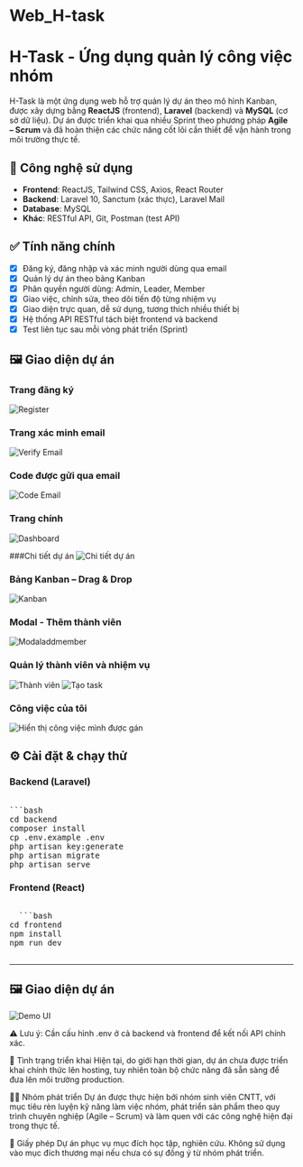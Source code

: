 ﻿# Web_H-task

# H-Task - Ứng dụng quản lý công việc nhóm

H-Task là một ứng dụng web hỗ trợ quản lý dự án theo mô hình Kanban, được xây dựng bằng **ReactJS** (frontend), **Laravel** (backend) và **MySQL** (cơ sở dữ liệu). Dự án được triển khai qua nhiều Sprint theo phương pháp **Agile – Scrum** và đã hoàn thiện các chức năng cốt lõi cần thiết để vận hành trong môi trường thực tế.

## 🔧 Công nghệ sử dụng

- **Frontend**: ReactJS, Tailwind CSS, Axios, React Router
- **Backend**: Laravel 10, Sanctum (xác thực), Laravel Mail
- **Database**: MySQL
- **Khác**: RESTful API, Git, Postman (test API)

## ✅ Tính năng chính

- [x] Đăng ký, đăng nhập và xác minh người dùng qua email
- [x] Quản lý dự án theo bảng Kanban
- [x] Phân quyền người dùng: Admin, Leader, Member
- [x] Giao việc, chỉnh sửa, theo dõi tiến độ từng nhiệm vụ
- [x] Giao diện trực quan, dễ sử dụng, tương thích nhiều thiết bị
- [x] Hệ thống API RESTful tách biệt frontend và backend
- [x] Test liên tục sau mỗi vòng phát triển (Sprint)
## 🖼️ Giao diện dự án

### Trang đăng ký
![Register](./assets/Register.png)

### Trang xác minh email
![Verify Email](./assets/VerifyEmail.png)

### Code được gửi qua email
![Code Email](./assets/MailCode.png)

### Trang chính
![Dashboard](./assets/Dashboard.png)


###Chi tiết dự án
![Chi tiết dự án](./assets/ProjectDetail.png)


### Bảng Kanban – Drag & Drop
![Kanban](./assets/Drap-DropStatus.png)

### Modal - Thêm thành viên
![Modaladdmember](./assets/Modaladdmember.png)


### Quản lý thành viên và nhiệm vụ
![Thành viên](./assets/MemberInProject.png)
![Tạo task](./assets/ModalCreateTask.png)

### Công việc của tôi
![Hiển thị công việc mình được gán](./assets/MyTask.png)


## ⚙️ Cài đặt & chạy thử

### Backend (Laravel)
<pre> 
```bash
cd backend
composer install
cp .env.example .env
php artisan key:generate
php artisan migrate
php artisan serve
</pre>


### Frontend (React)

<pre> 
  ```bash
cd frontend
npm install
npm run dev
 </pre>



 ---

## 🖼️ Giao diện dự án

![Demo UI](./assets/Dashboard.png)


⚠️ Lưu ý: Cần cấu hình .env ở cả backend và frontend để kết nối API chính xác.

🚧 Tình trạng triển khai
Hiện tại, do giới hạn thời gian, dự án chưa được triển khai chính thức lên hosting, tuy nhiên toàn bộ chức năng đã sẵn sàng để đưa lên môi trường production.

👨‍💻 Nhóm phát triển
Dự án được thực hiện bởi nhóm sinh viên CNTT, với mục tiêu rèn luyện kỹ năng làm việc nhóm, phát triển sản phẩm theo quy trình chuyên nghiệp (Agile – Scrum) và làm quen với các công nghệ hiện đại trong thực tế.

📄 Giấy phép
Dự án phục vụ mục đích học tập, nghiên cứu. Không sử dụng vào mục đích thương mại nếu chưa có sự đồng ý từ nhóm phát triển.
